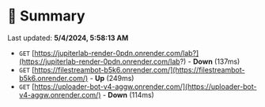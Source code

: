 # 📖 Summary
Last updated: **5/4/2024, 5:58:13 AM**

- `GET` [https://jupiterlab-render-0pdn.onrender.com/lab?](https://jupiterlab-render-0pdn.onrender.com/lab?) - **Down** (137ms)
- `GET` [https://filestreambot-b5k6.onrender.com/](https://filestreambot-b5k6.onrender.com/) - **Up** (249ms)
- `GET` [https://uploader-bot-v4-aggw.onrender.com/](https://uploader-bot-v4-aggw.onrender.com/) - **Down** (114ms)
